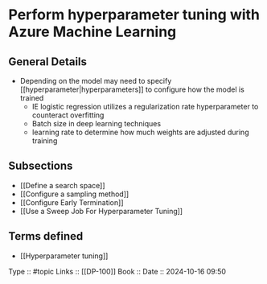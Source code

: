 # Perform hyperparameter tuning with Azure Machine Learning

## General Details

- Depending on the model may need to specify [[hyperparameter|hyperparameters]] to configure how the model is trained
	- IE logistic regression utilizes a regularization rate hyperparameter to counteract overfitting
	- Batch size in deep learning techniques
	- learning rate to determine how much weights are adjusted during training

## Subsections

- [[Define a search space]]
- [[Configure a sampling method]]
- [[Configure Early Termination]]
- [[Use a Sweep Job For Hyperparameter Tuning]]
## Terms defined

- [[Hyperparameter tuning]]

Type :: #topic
Links :: [[DP-100]]
Book :: 
Date ::  2024-10-16 09:50